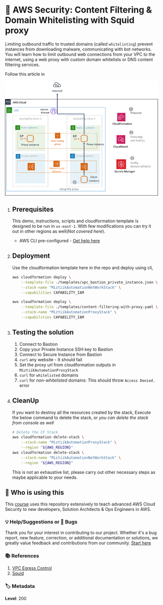 # 👮 AWS Security: Content Filtering & Domain Whitelisting with Squid proxy

Limiting outbound traffic to trusted domains (called `whitelisting`) prevent instances from downloading malware, communicating with bot networks.  You will learn how to limit outbound web connections from your VPC to the internet, using a web proxy with custom domain whitelists or DNS content filtering services.

Follow this article in **[][101]**

![AWS Security](images/domain-whitelisting.png)

1. ## Prerequisites

    This demo, instructions, scripts and cloudformation template is designed to be run in `us-east-1`. With few modifications you can try it out in other regions as well(_Not covered here_).

    - AWS CLI pre-configured - [Get help here](https://youtu.be/TPyyfmQte0U)

1. ## Deployment

      Use the cloudformation template here in the repo and deploy using cli,

    ```bash
    aws cloudformation deploy \
        --template-file ./templates/vpc_bastion_private_instance.json \
        --stack-name "MiztiikAutomationNetWorkStack" \
        --capabilities CAPABILITY_IAM
    ```

    ```bash
    aws cloudformation deploy \
        --template-file ./templates/content-filtering-with-proxy.yaml \
        --stack-name "MiztiikAutomationProxyStack" \
        --capabilities CAPABILITY_IAM
    ```

1. ## Testing the solution

    1. Connect to Bastion
    1. Copy your Private Instance SSH key to Bastion
    1. Connect to Secure Instance from Bastion
    1. `curl` any website - It should fail
    1. Set the proxy url from cloudformation outputs in `MiztiikAutomationProxyStack`
    1. `curl` for `whitelisted` domains
    1. `curl` for _non-whitelisted_ domains: This should throw `Access Denied.` error

1. ## CleanUp

    If you want to destroy all the resources created by the stack, Execute the below command to delete the stack, or _you can delete the stack from console as well_

    ```bash
    # Delete the CF Stack
    aws cloudformation delete-stack \
        --stack-name "MiztiikAutomationProxyStack" \
        --region "${AWS_REGION}"
    aws cloudformation delete-stack \
        --stack-name "MiztiikAutomationNetWorkStack" \
        --region "${AWS_REGION}"
    ```

    This is not an exhaustive list, please carry out other necessary steps as maybe applicable to your needs.

## 📌 Who is using this

This  [course][101] uses this repository extensively to teach advanced AWS Cloud Security to new developers, Solution Architects & Ops Engineers in AWS.

### 💡 Help/Suggestions or 🐛 Bugs

Thank you for your interest in contributing to our project. Whether it's a bug report, new feature, correction, or additional documentation or solutions, we greatly value feedback and contributions from our community. [Start here][200]


### 📚 References

1. [VPC Egress Control][1]
1. [Squid][2]

### 🏷️ Metadata

**Level**: 200

[1]: https://aws.amazon.com/answers/networking/controlling-vpc-egress-traffic/

[2]: http://www.squid-cache.org/

[100]: https://www..com/course/aws-cloud-security/?referralCode=B7F1B6C78B45ADAF77A9

[101]: https://www..com/course/aws-cloud-security-proactive-way/?referralCode=71DC542AD4481309A441

[102]: https://www..com/course/aws-cloud-development-kit-from-beginner-to-professional/?referralCode=E15D7FB64E417C547579

[103]: https://www..com/course/aws-cloudformation-basics?referralCode=93AD3B1530BC871093D6

[200]: https://github.com/miztiik/dev-sec-ops/issues

[899]: https://www..com/user/n-kumar/

[900]: https://ko-fi.com/miztiik
